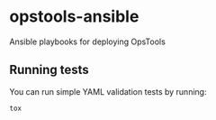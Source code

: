 # opstools-ansible
Ansible playbooks for deploying OpsTools

## Running tests

You can run simple YAML validation tests by running:

    tox
